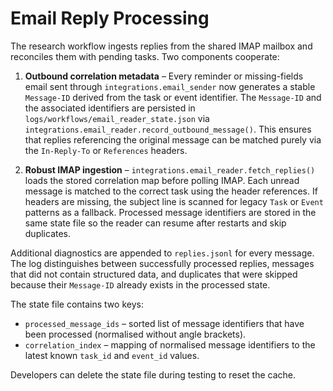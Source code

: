 # Email Reply Processing

The research workflow ingests replies from the shared IMAP mailbox and
reconciles them with pending tasks.  Two components cooperate:

1. **Outbound correlation metadata** – Every reminder or missing-fields
   email sent through `integrations.email_sender` now generates a stable
   ``Message-ID`` derived from the task or event identifier.  The
   ``Message-ID`` and the associated identifiers are persisted in
   ``logs/workflows/email_reader_state.json`` via
   `integrations.email_reader.record_outbound_message()`.  This ensures
   that replies referencing the original message can be matched purely via
   the ``In-Reply-To`` or ``References`` headers.

2. **Robust IMAP ingestion** – `integrations.email_reader.fetch_replies()`
   loads the stored correlation map before polling IMAP.  Each unread
   message is matched to the correct task using the header references.  If
   headers are missing, the subject line is scanned for legacy ``Task`` or
   ``Event`` patterns as a fallback.  Processed message identifiers are
   stored in the same state file so the reader can resume after restarts
   and skip duplicates.

Additional diagnostics are appended to ``replies.jsonl`` for every
message.  The log distinguishes between successfully processed replies,
messages that did not contain structured data, and duplicates that were
skipped because their ``Message-ID`` already exists in the processed
state.

The state file contains two keys:

- ``processed_message_ids`` – sorted list of message identifiers that have
  been processed (normalised without angle brackets).
- ``correlation_index`` – mapping of normalised message identifiers to the
  latest known ``task_id`` and ``event_id`` values.

Developers can delete the state file during testing to reset the cache.
